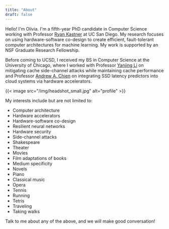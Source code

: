 ```yaml
---
title: "About"
draft: false
---
```


Hello! 
I'm Olivia. 
I'm a fifth-year PhD candidate in Computer Science working with Professor [Ryan Kastner][1] at UC San Diego. 
My research focuses on using hardware-software co-design to create efficient, fault-tolerant computer architectures for machine learning. 
My work is supported by an NSF Graduate Research Fellowship. 

Before coming to UCSD, I received my BS in Computer Science at the University of Chicago, where I worked with Professor [Yanjing Li][2] on mitigating cache side-channel attacks while maintaining cache performance and Professor [Andrew A. Chien][3] on integrating SSD latency predictors into cloud systems via hardware accelerators. 

{{< image src="/img/headshot_small.jpg" alt="profile" >}}

My interests include but are not limited to:

* Computer architecture
* Hardware accelerators
* Hardware-software co-design
* Resilient neural networks
* Hardware security
* Side-channel attacks
* Shakespeare
* Theater
* Movies
* Film adaptations of books
* Medium specificity
* Novels
* Piano
* Classical music
* Opera
* Tennis
* Running
* Tetris
* Traveling
* Taking walks

Talk to me about any of the above, and we will make good conversation! 

[1]: http://kastner.ucsd.edu
[2]: http://people.cs.uchicago.edu/~yanjingl/index.html
[3]: http://people.cs.uchicago.edu/~aachien/lssg/people/andrew-chien/